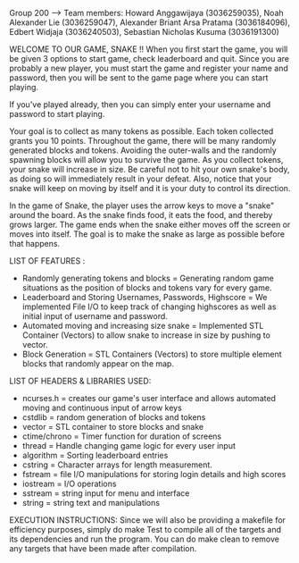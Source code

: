 Group 200 --> Team members:
Howard Anggawijaya (3036259035),
Noah Alexander Lie (3036259047),
Alexander Briant Arsa Pratama (3036184096),
Edbert Widjaja (3036240503),
Sebastian Nicholas Kusuma (3036191300)

WELCOME TO OUR GAME, SNAKE !!
When you first start the game, you will be given 3 options to start game, check leaderboard and quit. Since you are probably a new player, you must start the game and register your name and password, then you will be sent to the game page where you can start playing.

If you've played already, then you can simply enter your username and password to start playing.

Your goal is to collect as many tokens as possible. Each token collected grants you 10 points. Throughout the game, there will be many randomly generated blocks and tokens. Avoiding the outer-walls and the randomly spawning blocks will allow you to survive the game. As you collect tokens, your snake will increase in size. Be careful not to hit your own snake's body, as doing so will immediately result in your defeat. Also, notice that your snake will keep on moving by itself and it is your duty to control its direction.

In the game of Snake, the player uses the arrow keys to move a "snake" around the board. As the snake finds food, it eats the food, and thereby grows larger. The game ends when the snake either moves off the screen or moves into itself. The goal is to make the snake as large as possible before that happens.

LIST OF FEATURES :
- Randomly generating tokens and blocks = Generating random game situations as the position of blocks and tokens vary for every game.
- Leaderboard and Storing Usernames, Passwords, Highscore = We implemented File I/O to keep track of changing highscores as well as initial input of username and password.
- Automated moving and increasing size snake = Implemented STL Container (Vectors) to allow snake to increase in size by pushing to vector.
- Block Generation = STL Containers (Vectors) to store multiple element blocks that randomly appear on the map.

LIST OF HEADERS & LIBRARIES USED:
- ncurses.h = creates our game's user interface and allows automated moving and continuous input of arrow keys
- cstdlib = random generation of blocks and tokens
- vector = STL container to store blocks and snake
- ctime/chrono = Timer function for duration of screens 
- thread = Handle changing game logic for every user input
- algorithm = Sorting leaderboard entries
- cstring = Character arrays for length measurement.
- fstream = file I/O manipulations for storing login details and high scores
- iostream = I/O operations
- sstream = string input for menu and interface
- string = string text and manipulations

EXECUTION INSTRUCTIONS:
Since we will also be providing a makefile for efficiency purposes, simply do make Test to compile all of the targets and its dependencies and run the program. You can do make clean to remove any targets that have been made after compilation.

  
